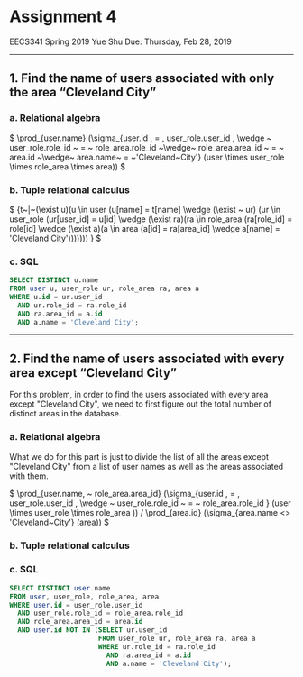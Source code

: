 # Assignment 4

  EECS341 Spring 2019
  Yue Shu
  Due: Thursday, Feb 28, 2019

---

## 1. Find the name of users associated with only the area “Cleveland City”

### a. Relational algebra

$ \prod_{user.name} (\sigma_{user.id \, = \, user\_role.user\_id \, \wedge ~ user\_role.role\_id ~ = ~ role\_area.role\_id ~\wedge~ role\_area.area\_id ~ = ~ area.id ~\wedge~ area.name~ = ~'Cleveland~City'} (user \times user\_role \times role\_area \times area)) $

### b. Tuple relational calculus

$ \{t~|~(\exist u)(u \in user (u[name] = t[name] \wedge (\exist ~ ur) (ur \in user\_role (ur[user\_id] = u[id] \wedge (\exist ra)(ra \in role\_area (ra[role\_id] = role[id] \wedge (\exist a)(a \in area (a[id] = ra[area\_id] \wedge a[name] = 'Cleveland City'))))))) \}   $

### c. SQL

```sql
SELECT DISTINCT u.name 
FROM user u, user_role ur, role_area ra, area a 
WHERE u.id = ur.user_id  
  AND ur.role_id = ra.role_id 
  AND ra.area_id = a.id 
  AND a.name = 'Cleveland City';
```

--- 

## 2. Find the name of users associated with every area except “Cleveland City”

For this problem, in order to find the users associated with every area except "Cleveland City", we need to first figure out the total number of distinct areas in the database. 

### a. Relational algebra

What we do for this part is just to divide the list of all the areas except "Cleveland City" from a list of user names as well as the areas associated with them. 

$ \prod_{user.name, ~ role\_area.area\_id} (\sigma_{user.id \, = \, user\_role.user\_id \, \wedge ~ user\_role.role\_id ~ = ~ role\_area.role\_id } (user \times user\_role \times role\_area )) / \prod_{area.id} (\sigma_{area.name <> 'Cleveland~City'} (area))  $


### b. Tuple relational calculus


### c. SQL

```sql
SELECT DISTINCT user.name 
FROM user, user_role, role_area, area 
WHERE user.id = user_role.user_id  
  AND user_role.role_id = role_area.role_id 
  AND role_area.area_id = area.id 
  AND user.id NOT IN (SELECT ur.user_id
                      FROM user_role ur, role_area ra, area a
                      WHERE ur.role_id = ra.role_id 
                        AND ra.area_id = a.id 
                        AND a.name = 'Cleveland City');
```
